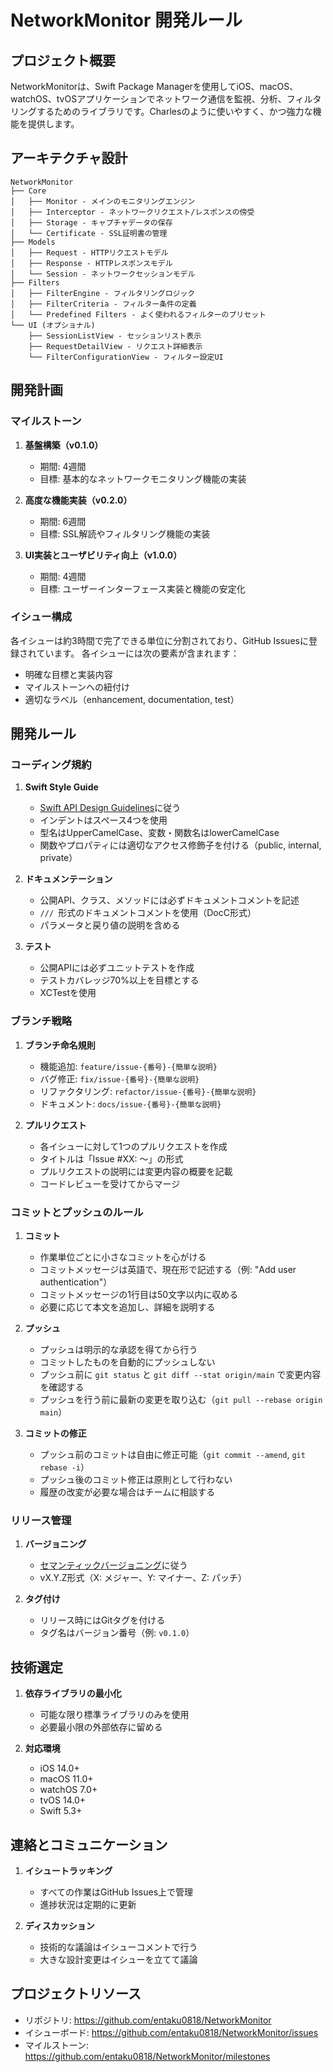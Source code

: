# NetworkMonitor 開発ルール

## プロジェクト概要

NetworkMonitorは、Swift Package Managerを使用してiOS、macOS、watchOS、tvOSアプリケーションでネットワーク通信を監視、分析、フィルタリングするためのライブラリです。Charlesのように使いやすく、かつ強力な機能を提供します。

## アーキテクチャ設計

```
NetworkMonitor
├── Core
│   ├── Monitor - メインのモニタリングエンジン
│   ├── Interceptor - ネットワークリクエスト/レスポンスの傍受
│   ├── Storage - キャプチャデータの保存
│   └── Certificate - SSL証明書の管理
├── Models
│   ├── Request - HTTPリクエストモデル
│   ├── Response - HTTPレスポンスモデル
│   └── Session - ネットワークセッションモデル
├── Filters
│   ├── FilterEngine - フィルタリングロジック
│   ├── FilterCriteria - フィルター条件の定義
│   └── Predefined Filters - よく使われるフィルターのプリセット
└── UI (オプショナル)
    ├── SessionListView - セッションリスト表示
    ├── RequestDetailView - リクエスト詳細表示
    └── FilterConfigurationView - フィルター設定UI
```

## 開発計画

### マイルストーン

1. **基盤構築（v0.1.0）**
   - 期間: 4週間
   - 目標: 基本的なネットワークモニタリング機能の実装

2. **高度な機能実装（v0.2.0）**
   - 期間: 6週間
   - 目標: SSL解読やフィルタリング機能の実装

3. **UI実装とユーザビリティ向上（v1.0.0）**
   - 期間: 4週間
   - 目標: ユーザーインターフェース実装と機能の安定化

### イシュー構成

各イシューは約3時間で完了できる単位に分割されており、GitHub Issuesに登録されています。
各イシューには次の要素が含まれます：
- 明確な目標と実装内容
- マイルストーンへの紐付け
- 適切なラベル（enhancement, documentation, test）

## 開発ルール

### コーディング規約

1. **Swift Style Guide**
   - [Swift API Design Guidelines](https://swift.org/documentation/api-design-guidelines/)に従う
   - インデントはスペース4つを使用
   - 型名はUpperCamelCase、変数・関数名はlowerCamelCase
   - 関数やプロパティには適切なアクセス修飾子を付ける（public, internal, private）

2. **ドキュメンテーション**
   - 公開API、クラス、メソッドには必ずドキュメントコメントを記述
   - ```/// ```形式のドキュメントコメントを使用（DocC形式）
   - パラメータと戻り値の説明を含める

3. **テスト**
   - 公開APIには必ずユニットテストを作成
   - テストカバレッジ70%以上を目標とする
   - XCTestを使用

### ブランチ戦略

1. **ブランチ命名規則**
   - 機能追加: `feature/issue-{番号}-{簡単な説明}`
   - バグ修正: `fix/issue-{番号}-{簡単な説明}`
   - リファクタリング: `refactor/issue-{番号}-{簡単な説明}`
   - ドキュメント: `docs/issue-{番号}-{簡単な説明}`

2. **プルリクエスト**
   - 各イシューに対して1つのプルリクエストを作成
   - タイトルは「Issue #XX: 〜」の形式
   - プルリクエストの説明には変更内容の概要を記載
   - コードレビューを受けてからマージ

### コミットとプッシュのルール

1. **コミット**
   - 作業単位ごとに小さなコミットを心がける
   - コミットメッセージは英語で、現在形で記述する（例: "Add user authentication"）
   - コミットメッセージの1行目は50文字以内に収める
   - 必要に応じて本文を追加し、詳細を説明する

2. **プッシュ**
   - プッシュは明示的な承認を得てから行う
   - コミットしたものを自動的にプッシュしない
   - プッシュ前に `git status` と `git diff --stat origin/main` で変更内容を確認する
   - プッシュを行う前に最新の変更を取り込む（`git pull --rebase origin main`）

3. **コミットの修正**
   - プッシュ前のコミットは自由に修正可能（`git commit --amend`, `git rebase -i`）
   - プッシュ後のコミット修正は原則として行わない
   - 履歴の改変が必要な場合はチームに相談する

### リリース管理

1. **バージョニング**
   - [セマンティックバージョニング](https://semver.org/lang/ja/)に従う
   - vX.Y.Z形式（X: メジャー、Y: マイナー、Z: パッチ）

2. **タグ付け**
   - リリース時にはGitタグを付ける
   - タグ名はバージョン番号（例: `v0.1.0`）

## 技術選定

1. **依存ライブラリの最小化**
   - 可能な限り標準ライブラリのみを使用
   - 必要最小限の外部依存に留める

2. **対応環境**
   - iOS 14.0+
   - macOS 11.0+
   - watchOS 7.0+
   - tvOS 14.0+
   - Swift 5.3+

## 連絡とコミュニケーション

1. **イシュートラッキング**
   - すべての作業はGitHub Issues上で管理
   - 進捗状況は定期的に更新

2. **ディスカッション**
   - 技術的な議論はイシューコメントで行う
   - 大きな設計変更はイシューを立てて議論

## プロジェクトリソース

- リポジトリ: https://github.com/entaku0818/NetworkMonitor
- イシューボード: https://github.com/entaku0818/NetworkMonitor/issues
- マイルストーン: https://github.com/entaku0818/NetworkMonitor/milestones 